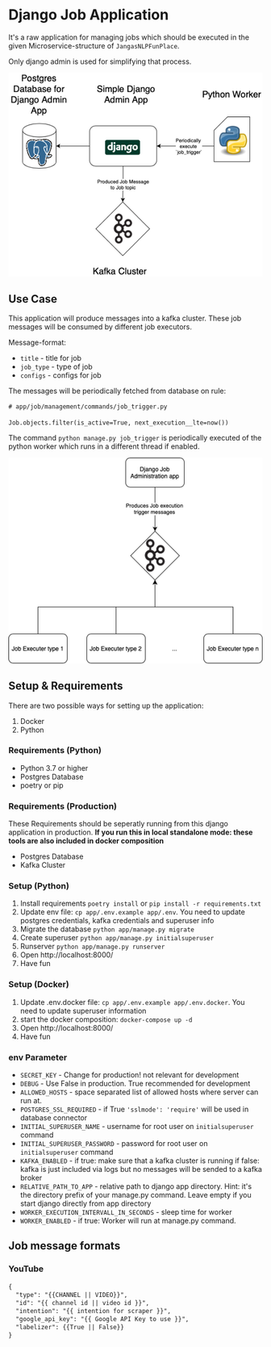 # Django Job Application

It's a raw application for managing jobs which should be executed
in the given Microservice-structure of `JangasNLPFunPlace`.

Only django admin is used for simplifying that process.

![project architecture](TechSheet.png "Project Architecture")


## Use Case

This application will produce messages into a kafka cluster.
These job messages will be consumed by different job executors.

Message-format:
- `title` - title for job
- `job_type` - type of job
- `configs` - configs for job

The messages will be periodically fetched from database on rule:
```
# app/job/management/commands/job_trigger.py

Job.objects.filter(is_active=True, next_execution__lte=now())
```

The command `python manage.py job_trigger` is periodically executed
of the python worker which runs in a different thread if enabled.

![project road-map](Roadmap.png "Project Roadmap")


## Setup & Requirements

There are two possible ways for setting up the application:
1. Docker
2. Python


### Requirements (Python)

- Python 3.7 or higher
- Postgres Database
- poetry or pip


### Requirements (Production)

These Requirements should be seperatly running from this django
application in production. **If you run this in local standalone
mode: these tools are also included in docker composition**
- Postgres Database
- Kafka Cluster


### Setup (Python)

1. Install requirements `poetry install` or
    `pip install -r requirements.txt`
2. Update env file: `cp app/.env.example app/.env`. You need to
    update postgres credentials, kafka credentials and superuser info
3. Migrate the database `python app/manage.py migrate`
4. Create superuser `python app/manage.py initialsuperuser`
5. Runserver `python app/manage.py runserver`
6. Open http://localhost:8000/
7. Have fun


### Setup (Docker)

1. Update .env.docker file: `cp app/.env.example app/.env.docker`.
    You need to update superuser information
2. start the docker composition: `docker-compose up -d`
3. Open http://localhost:8000/
4. Have fun


### env Parameter

- `SECRET_KEY` - Change for production! not relevant for development
- `DEBUG` - Use False in production. True recommended for development
- `ALLOWED_HOSTS` - space separated list of allowed hosts where
    server can run at.
- `POSTGRES_SSL_REQUIRED` - if True `'sslmode': 'require'` will be
    used in database connector
- `INITIAL_SUPERUSER_NAME` - username for root user on
    `initialsuperuser` command
- `INITIAL_SUPERUSER_PASSWORD` - password for root user on
    `initialsuperuser` command
- `KAFKA_ENABLED` - if true: make sure that a kafka cluster is running
    if false: kafka is just included via logs but no messages will
    be sended to a kafka broker
- `RELATIVE_PATH_TO_APP` - relative path to django app directory.
    Hint: it's the directory prefix of your manage.py command. Leave
    empty if you start django directly from app directory
- `WORKER_EXECUTION_INTERVALL_IN_SECONDS` - sleep time for worker
- `WORKER_ENABLED` - if true: Worker will run at manage.py command.


## Job message formats

### YouTube
```
{
  "type": "{{CHANNEL || VIDEO}}",
  "id": "{{ channel id || video id }}",
  "intention": "{{ intention for scraper }}",
  "google_api_key": "{{ Google API Key to use }}",
  "labelizer": {{True || False}}
}
```
